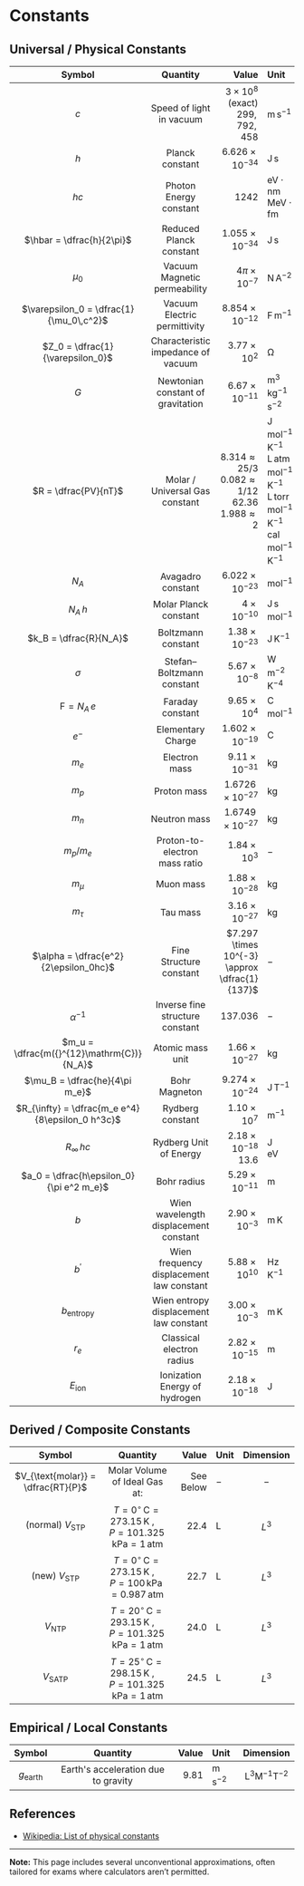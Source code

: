 # Constants

## Universal / Physical Constants

|                      Symbol                      |                 Quantity                 |                                                                              Value | Unit                                                                                                                                                                      |             Dimension             |
| :----------------------------------------------: | :--------------------------------------: | ---------------------------------------------------------------------------------: | :------------------------------------------------------------------------------------------------------------------------------------------------------------------------ | :-------------------------------: |
|                       $c$                        |         Speed of light in vacuum         |                               $3 \times 10^{8}$ <br> $\text{(exact) } 299,792,458$ | $\mathrm{m \, s^{-1}}$                                                                                                                                                    |        $\mathrm{LT^{-1}}$         |
|                       $h$                        |             Planck constant              |                                                            $6.626 \times 10^{-34}$ | $\mathrm{J \, s}$                                                                                                                                                         |      $\mathrm{ML^{2}T^{-1}}$      |
|                       $hc$                       |          Photon Energy constant          |                                                                             $1242$ | $\mathrm{eV \cdot nm}$  <br> $\mathrm{MeV \cdot fm}$                                                                                                                      |      $\mathrm{ML^{2}T^{-1}}$      |
|            $\hbar = \dfrac{h}{2\pi}$             |         Reduced Planck constant          |                                                            $1.055 \times 10^{-34}$ | $\mathrm{J \, s}$                                                                                                                                                         |      $\mathrm{ML^{2}T^{-1}}$      |
|                     $\mu_0$                      |       Vacuum Magnetic permeability       |                                                              $4\pi \times 10^{-7}$ | $\mathrm{N \, A^{-2}}$                                                                                                                                                    |     $\mathrm{MLT^{-2}I^{-2}}$     |
|     $\varepsilon_0 = \dfrac{1}{\mu_0\,c^2}$      |       Vacuum Electric permittivity       |                                                            $8.854 \times 10^{-12}$ | $\mathrm{F \, m^{-1}}$                                                                                                                                                    | $\mathrm{M^{-1}L^{-3}T^{4}I^{2}}$ |
|         $Z_0 = \dfrac{1}{\varepsilon_0}$         |    Characteristic impedance of vacuum    |                                                               $3.77 \times 10^{2}$ | $\mathrm{\Omega}$                                                                                                                                                         |   $\mathrm{ML^{2}T^{-3}I^{-2}}$   |
|                       $G$                        |    Newtonian constant of gravitation     |                                                             $6.67 \times 10^{-11}$ | $\mathrm{m^{3} \, kg^{-1} \, s^{-2}}$                                                                                                                                     |   $\mathrm{L^{3}M^{-1}T^{-2}}$    |
|               $R = \dfrac{PV}{nT}$               |      Molar / Universal Gas constant      | $8.314 \approx 25/3$ <br> $0.082 \approx 1/12$ <br> $62.36$ <br> $1.988 \approx 2$ | $\mathrm{J \, mol^{-1} \, K^{-1}}$ <br> $\mathrm{L \,atm \, mol^{-1} \, K^{-1}}$ <br> $\mathrm{L \,torr \, mol^{-1} \, K^{-1}}$ <br> $\mathrm{cal \, mol^{-1} \, K^{-1}}$ |   $\mathrm{ML^{2}T^{-2}K^{-1}}$   |
|                      $N_A$                       |            Avagadro constant             |                                                            $6.022 \times 10^{-23}$ | $\mathrm{mol^{-1}}$                                                                                                                                                       |   $\mathrm{ML^{2}T^{-2}K^{-1}}$   |
|                     $N_A\,h$                     |          Molar Planck constant           |                                                                $4 \times 10^{-10}$ | $\mathrm{J \, s \, mol^{-1}}$                                                                                                                                             |   $\mathrm{ML^{2}T^{-2}K^{-1}}$   |
|              $k_B = \dfrac{R}{N_A}$              |            Boltzmann constant            |                                                             $1.38 \times 10^{-23}$ | $\mathrm{J \, K^{-1}}$                                                                                                                                                    |   $\mathrm{ML^{2}T^{-2}K^{-1}}$   |
|                     $\sigma$                     |        Stefan–Boltzmann constant         |                                                              $5.67 \times 10^{-8}$ | $\mathrm{W \, m^{-2} \, K^{-4}}$                                                                                                                                          |     $\mathrm{MT^{-3}K^{-4}}$      |
|              $\mathrm{F} = N_A\,e$               |             Faraday constant             |                                                               $9.65 \times 10^{4}$ | $\mathrm{C \, mol^{-1}}$                                                                                                                                                  |     $\mathrm{MT^{-3}K^{-4}}$      |
|                      $e^-$                       |            Elementary Charge             |                                                            $1.602 \times 10^{-19}$ | $\mathrm{C}$                                                                                                                                                              |           $\mathrm{TI}$           |
|                      $m_e$                       |              Electron mass               |                                                             $9.11 \times 10^{-31}$ | $\mathrm{kg}$                                                                                                                                                             |           $\mathrm{M}$            |
|                      $m_p$                       |               Proton mass                |                                                           $1.6726 \times 10^{-27}$ | $\mathrm{kg}$                                                                                                                                                             |           $\mathrm{M}$            |
|                      $m_n$                       |               Neutron mass               |                                                           $1.6749 \times 10^{-27}$ | $\mathrm{kg}$                                                                                                                                                             |           $\mathrm{M}$            |
|                   $m_p / m_e$                    |      Proton-to-electron mass ratio       |                                                               $1.84 \times 10^{3}$ | $-$                                                                                                                                                                       |           Dimensionless           |
|                    $m_{\mu}$                     |                Muon mass                 |                                                             $1.88 \times 10^{-28}$ | $\mathrm{kg}$                                                                                                                                                             |           $\mathrm{M}$            |
|                    $m_{\tau}$                    |                 Tau mass                 |                                                             $3.16 \times 10^{-27}$ | $\mathrm{kg}$                                                                                                                                                             |           $\mathrm{M}$            |
|      $\alpha = \dfrac{e^2}{2\epsilon_0hc}$       |         Fine Structure constant          |                                      $7.297 \times 10^{-3} \approx \dfrac{1}{137}$ | $-$                                                                                                                                                                       |           Dimensionless           |
|                  $\alpha^{-1}$                   |     Inverse fine structure constant      |                                                                          $137.036$ | $-$                                                                                                                                                                       |           Dimensionless           |
|    $m_u = \dfrac{m({}^{12}\mathrm{C})}{N_A}$     |             Atomic mass unit             |                                                             $1.66 \times 10^{-27}$ | $\mathrm{kg}$                                                                                                                                                             |           $\mathrm{M}$            |
|          $\mu_B = \dfrac{he}{4\pi m_e}$          |              Bohr Magneton               |                                                            $9.274 \times 10^{-24}$ | $\mathrm{J \, T^{-1}}$                                                                                                                                                    |      $\mathrm{L^{2}IT^{-2}}$      |
| $R_{\infty} = \dfrac{m_e e^4}{8\epsilon_0 h^3c}$ |             Rydberg constant             |                                                               $1.10 \times 10^{7}$ | $\mathrm{m^{-1}}$                                                                                                                                                         |         $\mathrm{L^{-1}}$         |
|                 $R_{\infty}\,hc$                 |          Rydberg Unit of Energy          |                                                 $2.18 \times 10^{-18}$ <br> $13.6$ | $\mathrm{J}$ <br> $\mathrm{eV}$                                                                                                                                           |         $\mathrm{L^{-1}}$         |
|     $a_0 = \dfrac{h\epsilon_0}{\pi e^2 m_e}$     |               Bohr radius                |                                                             $5.29 \times 10^{-11}$ | $\mathrm{m}$                                                                                                                                                              |           $\mathrm{L}$            |
|                       $b$                        |  Wien wavelength displacement constant   |                                                              $2.90 \times 10^{-3}$ | $\mathrm{m \, K}$                                                                                                                                                         |           $\mathrm{LK}$           |
|                    $b^\prime$                    | Wien frequency displacement law constant |                                                              $5.88 \times 10^{10}$ | $\mathrm{Hz \, K^{-1}}$                                                                                                                                                   |      $\mathrm{T^{-1}K^{-1}}$      |
|               $b_{\text{entropy}}$               |  Wien entropy displacement law constant  |                                                              $3.00 \times 10^{-3}$ | $\mathrm{m \, K}$                                                                                                                                                         |           $\mathrm{LK}$           |
|                      $r_e$                       |        Classical electron radius         |                                                             $2.82 \times 10^{-15}$ | $\mathrm{m}$                                                                                                                                                              |           $\mathrm{L}$            |
|                 $E_{\text{ion}}$                 |      Ionization Energy of hydrogen       |                                                             $2.18 \times 10^{-18}$ | $\mathrm{J}$                                                                                                                                                              |      $\mathrm{ML^{2}T^{-2}}$      |

## Derived / Composite Constants

|               Symbol               |                                                          Quantity                                                          |              Value | Unit         | Dimension |
| :--------------------------------: | :------------------------------------------------------------------------------------------------------------------------: | -----------------: | :----------- | :-------: |
| $V_{\text{molar}} = \dfrac{RT}{P}$ |                                               Molar Volume of Ideal Gas at:                                                | $\text{See Below}$ | $-$          |    $-$    |
|     (normal) $V_{\text{STP}}$      | $T = 0^{\circ}\mathrm{\,C} = 273.15\mathrm{\,K}\:,\quad P = 101.325\mathrm{\,kPa} = 1\mathrm{\,atm}$  |             $22.4$ | $\mathrm{L}$ |  $L^{3}$  |
|      (new)  $V_{\text{STP}}$       | $T = 0^{\circ}\mathrm{\,C} = 273.15\mathrm{\,K}\:,\quad P = 100\mathrm{\,kPa} = 0.987\mathrm{\,atm}$  |             $22.7$ | $\mathrm{L}$ |  $L^{3}$  |
|          $V_{\text{NTP}}$          | $T = 20^{\circ}\mathrm{\,C} = 293.15\mathrm{\,K}\:,\quad P = 101.325\mathrm{\,kPa} = 1\mathrm{\,atm}$ |             $24.0$ | $\mathrm{L}$ |  $L^{3}$  |
|         $V_{\text{SATP}}$          | $T = 25^{\circ}\mathrm{\,C} = 298.15\mathrm{\,K}\:,\quad P = 101.325\mathrm{\,kPa} = 1\mathrm{\,atm}$ |             $24.5$ | $\mathrm{L}$ |  $L^{3}$  |

## Empirical / Local Constants

|       Symbol       |              Quantity               |  Value | Unit                   |          Dimension           |
| :----------------: | :---------------------------------: | -----: | :--------------------- | :--------------------------: |
| $g_{\text{earth}}$ | Earth's acceleration due to gravity | $9.81$ | $\mathrm{m \, s^{-2}}$ | $\mathrm{L^{3}M^{-1}T^{-2}}$ |

## References

- [Wikipedia: List of physical constants](https://en.wikipedia.org/wiki/List_of_physical_constants)

---

**Note:** This page includes several unconventional approximations, often tailored for exams where calculators aren’t permitted.
